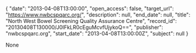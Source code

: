 {
  "date": "2013-04-08T13:00:00", 
  "open_access": false, 
  "target_url": "https://www.nwbcspqarc.org/", 
  "description": null, 
  "end_date": null, 
  "title": "North West Bowel Screening Quality Assurance Centre", 
  "record_id": "20130408T130000/J0IFkLR0cEguMcvfUjykoQ==", 
  "publisher": "nwbcspqarc.org", 
  "start_date": "2013-04-08T13:00:00Z", 
  "subject": null
}

None